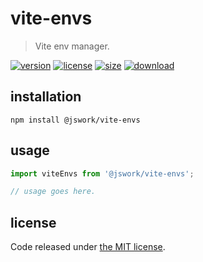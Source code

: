 # vite-envs
> Vite env manager.

[![version][version-image]][version-url]
[![license][license-image]][license-url]
[![size][size-image]][size-url]
[![download][download-image]][download-url]

## installation
```shell
npm install @jswork/vite-envs
```

## usage
```js
import viteEnvs from '@jswork/vite-envs';

// usage goes here.
```

## license
Code released under [the MIT license](https://github.com/afeiship/vite-envs/blob/master/LICENSE.txt).

[version-image]: https://img.shields.io/npm/v/@jswork/vite-envs
[version-url]: https://npmjs.org/package/@jswork/vite-envs

[license-image]: https://img.shields.io/npm/l/@jswork/vite-envs
[license-url]: https://github.com/afeiship/vite-envs/blob/master/LICENSE.txt

[size-image]: https://img.shields.io/bundlephobia/minzip/@jswork/vite-envs
[size-url]: https://github.com/afeiship/vite-envs/blob/master/dist/vite-envs.min.js

[download-image]: https://img.shields.io/npm/dm/@jswork/vite-envs
[download-url]: https://www.npmjs.com/package/@jswork/vite-envs
